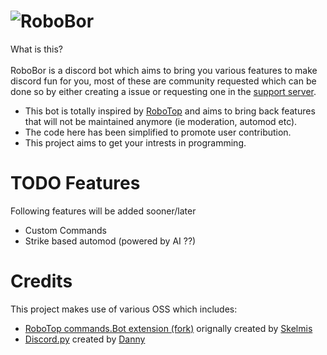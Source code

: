 # ![RoboBor](:myimage.jpg)
What is this? <br></br>
RoboBor is a discord bot which aims to bring you various features to make discord fun for you, most of these are community requested which can be done so by either creating a issue or requesting one in the [support server](https://discord.gg/BwxC4JhT52).
- This bot is totally inspired by [RoboTop](https://robotop.xyz/) and aims to bring back features that will not be maintained anymore (ie moderation, automod etc).
- The code here has been simplified to promote user contribution.
- This project aims to get your intrests in programming.

# TODO Features
Following features will be added sooner/later
- Custom Commands
- Strike based automod (powered by AI ??)


# Credits
This project makes use of various OSS which includes: 
- [RoboTop commands.Bot extension (fork)](https://github.com/ASF007/RoboTop) orignally created by [Skelmis](https://github.com/Skelmis)
- [Discord.py](https://github.com/Rapptz/discord.py) created by [Danny](https://github.com/Rapptz)
